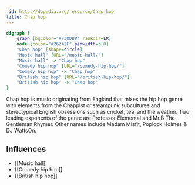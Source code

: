 ```yaml
---
_id: http://dbpedia.org/resource/Chap_hop
title: Chap hop
---
```


```dot
digraph {
	graph [bgcolor="#F3DDB8" rankdir=LR]
	node [color="#26242F" penwidth=3.0]
	"Chap hop" [shape=circle]
	"Music hall" [URL="/music-hall/"]
	"Music hall" -> "Chap hop"
	"Comedy hip hop" [URL="/comedy-hip-hop/"]
	"Comedy hip hop" -> "Chap hop"
	"British hip hop" [URL="/british-hip-hop/"]
	"British hip hop" -> "Chap hop"
}
```

Chap hop is music originating from England that mixes the hip hop genre with elements from the Chappist or steampunk subcultures and stereotypical English obsessions such as cricket, tea, and the weather. Two leading exponents of the genre are Professor Elemental and Mr.B The Gentleman Rhymer. Other names include Madam Misfit, Poplock Holmes & DJ WattsOn.

## Influences
- [[Music hall]]
- [[Comedy hip hop]]
- [[British hip hop]]
